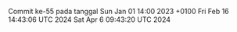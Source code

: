 Commit ke-55 pada tanggal Sun Jan 01 14:00 2023 +0100
Fri Feb 16 14:43:06 UTC 2024
Sat Apr  6 09:43:20 UTC 2024
